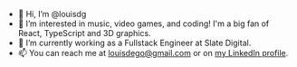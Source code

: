 - 👋 Hi, I’m @louisdg
- 👀 I’m interested in music, video games, and coding! I'm a big fan of React, TypeScript and 3D graphics.
- 🌱 I’m currently working as a Fullstack Engineer at Slate Digital.
- 📫 You can reach me at louisdego@gmail.com or on [my LinkedIn profile](https://www.linkedin.com/in/louis-degaudenzi/).
